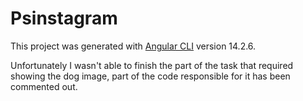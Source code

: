 # Psinstagram

This project was generated with [Angular CLI](https://github.com/angular/angular-cli) version 14.2.6.

Unfortunately I wasn't able to finish the part of the task that required showing the dog image, part of the code responsible for it has been commented out.
